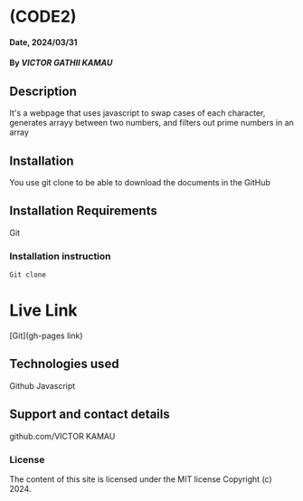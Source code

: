 # (CODE2)

#### Date, 2024/03/31

#### By *VICTOR GATHII KAMAU*

## Description
It's a webpage that uses javascript to swap cases of each character, generates arrayy between two numbers, and filters out prime numbers in an array
## Installation
You use git clone to be able to download the documents in the GitHub

## Installation Requirements
Git

### Installation instruction
```
Git clone 
```

# Live Link
[Git](gh-pages link)

## Technologies used
Github
Javascript

## Support and contact details
github.com/VICTOR KAMAU

### License
The content of this site is licensed under the MIT license
Copyright (c) 2024.
